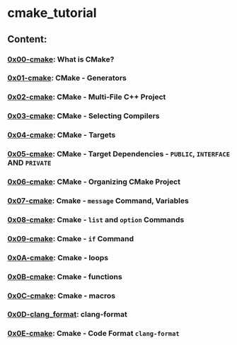 # cmake_tutorial

## Content:
### [0x00-cmake](./0x00-cmake): What is CMake?
### [0x01-cmake](./0x01-cmake/): CMake - Generators
### [0x02-cmake](./0x02-cmake/): CMake - Multi-File C++ Project
### [0x03-cmake](./0x03-cmake/): CMake - Selecting Compilers
### [0x04-cmake](./0x04-cmake/): CMake - Targets
### [0x05-cmake](./0x05-cmake/): CMake - Target Dependencies - `PUBLIC`, `INTERFACE` AND `PRIVATE`
### [0x06-cmake](./0x06-cmake/): CMake - Organizing CMake Project
### [0x07-cmake](./0x07-cmake/): Cmake - `message` Command, Variables
### [0x08-cmake](./0x08-cmake/): Cmake - `list` and `option` Commands
### [0x09-cmake](./0x09-cmake/): Cmake - `if` Command
### [0x0A-cmake](./0x0A-cmake/): Cmake - loops
### [0x0B-cmake](./0x0B-cmake/): Cmake - functions
### [0x0C-cmake](./0x0C-cmake/): Cmake - macros
### [0x0D-clang_format](./0x0D-clang_format/): clang-format
### [0x0E-cmake](./0x0E-cmake/): Cmake - Code Format `clang-format`
